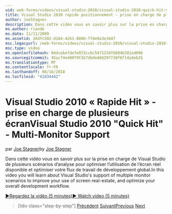 ```yaml
---
uid: web-forms/videos/visual-studio-2010/visual-studio-2010-quick-hit-multi-monitor-support
title: Visual Studio 2010 rapide positionnement - prise en charge de plusieurs écran
author: JoeStagner
description: Dans cette vidéo vous en savoir plus sur la prise en charge de Visual Studio de plusieurs scénarios d’analyse pour optimiser l’utilisation de l’écran réel disponible et optimiser votre global...
ms.author: riande
ms.date: 11/11/2009
ms.assetid: 26dfc502-d164-4261-8006-ffde9a3e3447
msc.legacyurl: /web-forms/videos/visual-studio-2010/visual-studio-2010-quick-hit-multi-monitor-support
msc.type: video
ms.openlocfilehash: 04dcebefdefe933ccbc5471224f6604b281ed096
ms.sourcegitcommit: 45ac74e400f9f2b7dbded66297730f6f14a4eb25
ms.translationtype: MT
ms.contentlocale: fr-FR
ms.lasthandoff: 08/16/2018
ms.locfileid: "41834442"
---
```

<a name="visual-studio-2010-quick-hit---multi-monitor-support"></a><span data-ttu-id="036a4-103">Visual Studio 2010 « Rapide Hit » - prise en charge de plusieurs écran</span><span class="sxs-lookup"><span data-stu-id="036a4-103">Visual Studio 2010 "Quick Hit" - Multi-Monitor Support</span></span>
====================
<span data-ttu-id="036a4-104">par [Joe Stagner](https://github.com/JoeStagner)</span><span class="sxs-lookup"><span data-stu-id="036a4-104">by [Joe Stagner](https://github.com/JoeStagner)</span></span>

<span data-ttu-id="036a4-105">Dans cette vidéo vous en savoir plus sur la prise en charge de Visual Studio de plusieurs scénarios d’analyse pour optimiser l’utilisation de l’écran réel disponible et optimiser votre flux de travail de développement global.</span><span class="sxs-lookup"><span data-stu-id="036a4-105">In this video you will learn about Visual Studio's support of multiple monitor scenarios to improve your use of screen real-estate, and optimize your overall development workflow.</span></span> 

[<span data-ttu-id="036a4-106">&#9654;Regardez la vidéo (5 minutes)</span><span class="sxs-lookup"><span data-stu-id="036a4-106">&#9654; Watch video (5 minutes)</span></span>](https://channel9.msdn.com/Blogs/ASP-NET-Site-Videos/visual-studio-2010-quick-hit-multi-monitor-support)

> [!div class="step-by-step"]
> <span data-ttu-id="036a4-107">[Précédent](visual-studio-2010-quick-hit-intellisense-smart-lists.md)
> [Suivant](visual-studio-2010-quick-hit-new-web-project-template.md)</span><span class="sxs-lookup"><span data-stu-id="036a4-107">[Previous](visual-studio-2010-quick-hit-intellisense-smart-lists.md)
[Next](visual-studio-2010-quick-hit-new-web-project-template.md)</span></span>
